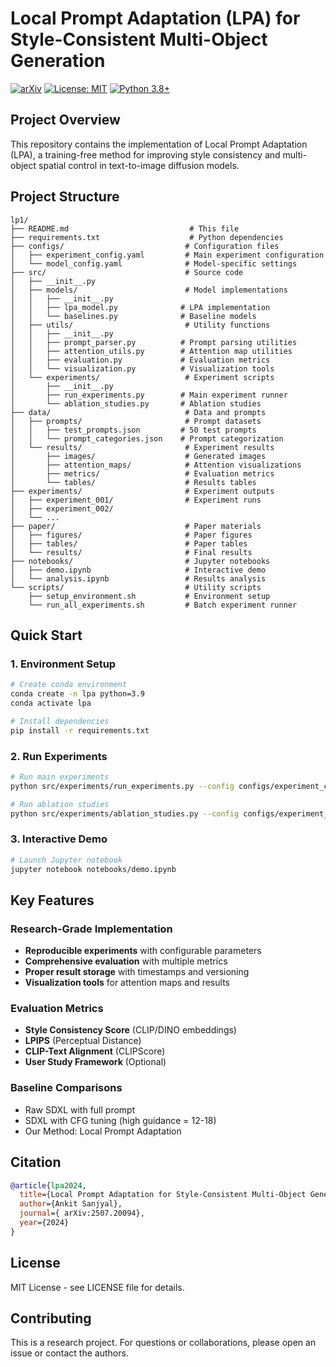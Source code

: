 # Local Prompt Adaptation (LPA) for Style-Consistent Multi-Object Generation
[![arXiv](https://img.shields.io/badge/arXiv-2506.18208-b31b1b.svg)](https://arxiv.org/abs/2507.20094)
[![License: MIT](https://img.shields.io/badge/License-MIT-yellow.svg)](https://opensource.org/licenses/MIT)
[![Python 3.8+](https://img.shields.io/badge/python-3.8+-blue.svg)](https://www.python.org/downloads/)

## Project Overview
This repository contains the implementation of Local Prompt Adaptation (LPA), a training-free method for improving style consistency and multi-object spatial control in text-to-image diffusion models.

## Project Structure
```
lp1/
├── README.md                           # This file
├── requirements.txt                    # Python dependencies
├── configs/                           # Configuration files
│   ├── experiment_config.yaml         # Main experiment configuration
│   └── model_config.yaml              # Model-specific settings
├── src/                               # Source code
│   ├── __init__.py
│   ├── models/                        # Model implementations
│   │   ├── __init__.py
│   │   ├── lpa_model.py              # LPA implementation
│   │   └── baselines.py              # Baseline models
│   ├── utils/                         # Utility functions
│   │   ├── __init__.py
│   │   ├── prompt_parser.py          # Prompt parsing utilities
│   │   ├── attention_utils.py        # Attention map utilities
│   │   ├── evaluation.py             # Evaluation metrics
│   │   └── visualization.py          # Visualization tools
│   └── experiments/                   # Experiment scripts
│       ├── __init__.py
│       ├── run_experiments.py        # Main experiment runner
│       └── ablation_studies.py       # Ablation studies
├── data/                              # Data and prompts
│   ├── prompts/                       # Prompt datasets
│   │   ├── test_prompts.json         # 50 test prompts
│   │   └── prompt_categories.json    # Prompt categorization
│   └── results/                       # Experiment results
│       ├── images/                    # Generated images
│       ├── attention_maps/            # Attention visualizations
│       ├── metrics/                   # Evaluation metrics
│       └── tables/                    # Results tables
├── experiments/                       # Experiment outputs
│   ├── experiment_001/                # Experiment runs
│   ├── experiment_002/
│   └── ...
├── paper/                             # Paper materials
│   ├── figures/                       # Paper figures
│   ├── tables/                        # Paper tables
│   └── results/                       # Final results
├── notebooks/                         # Jupyter notebooks
│   ├── demo.ipynb                     # Interactive demo
│   └── analysis.ipynb                 # Results analysis
└── scripts/                           # Utility scripts
    ├── setup_environment.sh           # Environment setup
    └── run_all_experiments.sh         # Batch experiment runner
```

## Quick Start

### 1. Environment Setup
```bash
# Create conda environment
conda create -n lpa python=3.9
conda activate lpa

# Install dependencies
pip install -r requirements.txt
```

### 2. Run Experiments
```bash
# Run main experiments
python src/experiments/run_experiments.py --config configs/experiment_config.yaml

# Run ablation studies
python src/experiments/ablation_studies.py --config configs/experiment_config.yaml
```

### 3. Interactive Demo
```bash
# Launch Jupyter notebook
jupyter notebook notebooks/demo.ipynb
```

## Key Features

### Research-Grade Implementation
- **Reproducible experiments** with configurable parameters
- **Comprehensive evaluation** with multiple metrics
- **Proper result storage** with timestamps and versioning
- **Visualization tools** for attention maps and results

### Evaluation Metrics
- **Style Consistency Score** (CLIP/DINO embeddings)
- **LPIPS** (Perceptual Distance)
- **CLIP-Text Alignment** (CLIPScore)
- **User Study Framework** (Optional)

### Baseline Comparisons
- Raw SDXL with full prompt
- SDXL with CFG tuning (high guidance = 12-18)
- Our Method: Local Prompt Adaptation

## Citation
```bibtex
@article{lpa2024,
  title={Local Prompt Adaptation for Style-Consistent Multi-Object Generation in Diffusion Models},
  author={Ankit Sanjyal},
  journal={	arXiv:2507.20094},
  year={2024}
}
```

## License
MIT License - see LICENSE file for details.

## Contributing
This is a research project. For questions or collaborations, please open an issue or contact the authors.
